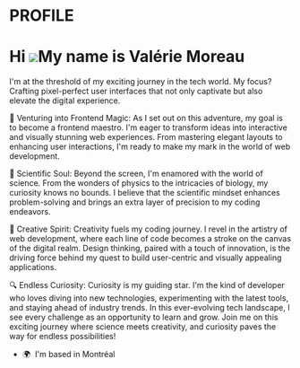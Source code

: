 # PROFILE

Hi ![](https://user-images.githubusercontent.com/18350557/176309783-0785949b-9127-417c-8b55-ab5a4333674e.gif)My name is Valérie Moreau
======================================================================================================================================

I'm at the threshold of my exciting journey in the tech world. My focus? Crafting pixel-perfect user interfaces that not only captivate but also elevate the digital experience. 

🚀 Venturing into Frontend Magic: As I set out on this adventure, my goal is to become a frontend maestro. I'm eager to transform ideas into interactive and visually stunning web experiences. From mastering elegant layouts to enhancing user interactions, I'm ready to make my mark in the world of web development. 

🔭 Scientific Soul: Beyond the screen, I'm enamored with the world of science. From the wonders of physics to the intricacies of biology, my curiosity knows no bounds. I believe that the scientific mindset enhances problem-solving and brings an extra layer of precision to my coding endeavors. 

🎨 Creative Spirit: Creativity fuels my coding journey. I revel in the artistry of web development, where each line of code becomes a stroke on the canvas of the digital realm. Design thinking, paired with a touch of innovation, is the driving force behind my quest to build user-centric and visually appealing applications. 

🔍 Endless Curiosity: Curiosity is my guiding star. I'm the kind of developer who loves diving into new technologies, experimenting with the latest tools, and staying ahead of industry trends. In this ever-evolving tech landscape, I see every challenge as an opportunity to learn and grow. Join me on this exciting journey where science meets creativity, and curiosity paves the way for endless possibilities!

*   🌍  I'm based in Montréal
